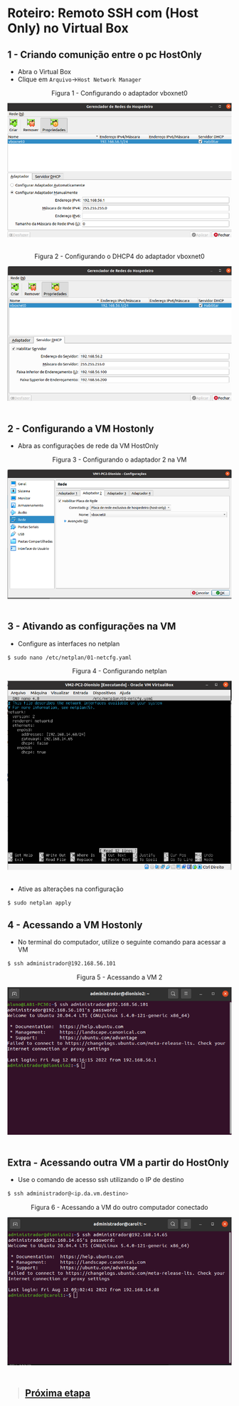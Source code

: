 # Roteiro: Remoto SSH com (Host Only) no Virtual Box

## 1 - Criando comunição entre o pc HostOnly

- Abra o Virtual Box
- Clique em `Arquivo`->`Host Network Manager`

<div align="center">
  <p>Figura 1 - Configurando o adaptador vboxnet0</p>
  <img src="../Imagens/etapa5-configurando-adaptador.png" />
  <br><br>
</div>

<div align="center">
  <p>Figura 2 - Configurando o DHCP4 do adaptador vboxnet0</p>
  <img src="../Imagens/etapa5-configurando-dhcp4.png" />
  <br><br>
</div>

## 2 - Configurando a VM Hostonly

- Abra as configurações de rede da VM HostOnly

<div align="center">
  <p>Figura 3 - Configurando o adaptador 2 na VM</p>
  <img src="../Imagens/adaptador2.png" />
  <br><br>
</div>

## 3 - Ativando as configurações na VM

- Configure as interfaces no netplan

```bash
$ sudo nano /etc/netplan/01-netcfg.yaml
```

<div align="center">
  <p>Figura 4 - Configurando netplan</p>
  <img src="../Imagens/etapa5-configurando-adaptador2.png" />
  <br><br>
</div>

- Ative as alterações na configuração

```bash
$ sudo netplan apply
```

## 4 - Acessando a VM Hostonly

- No terminal do computador, utilize o seguinte comando para acessar a VM

```bash
$ ssh administrador@192.168.56.101
```

<div align="center">
  <p>Figura 5 - Acessando a VM 2</p>
  <img src="../Imagens/etapa5-acessando-hostonly.png" />
  <br><br>
</div>

## Extra - Acessando outra VM a partir do HostOnly

- Use o comando de acesso ssh utilizando o IP de destino

```bash
$ ssh administrador@<ip.da.vm.destino>
```

<div align="center">
  <p>Figura 6 - Acessando a VM do outro computador conectado</p>
  <img src="../Imagens/etapa5-hostonly-computador2.png" />
  <br><br>
</div>

> ## <a href="./Etapa-06.md">Próxima etapa</a>
